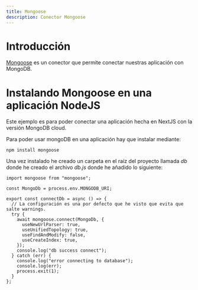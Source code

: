 ```yaml
---
title: Mongoose
description: Conector Mongoose
---
```


# Introducción

[Mongoose](https://mongoosejs.com/) es un conector que permite conectar nuestras aplicación con MongoDB. 

# Instalando Mongoose en una aplicación NodeJS

Este ejemplo es para poder conectar una aplicación hecha en NextJS con la versión MongoDB cloud. 

Para poder usar mongoDB en una aplicación hay que instalar mediante:

```tpl
npm install mongoose
```

Una vez instalado he creado un carpeta en el raíz del proyecto llamada *db* donde he creado el archivo *db.js* donde he añadido lo siguiente:

```tpl
import mongoose from "mongoose";

const MongoDb = process.env.MONGODB_URI;

export const connectDb = async () => {
  // La configuración es una por defecto que he visto que evita que salte warnings.
  try {
    await mongoose.connect(MongoDb, {
      useNewUrlParser: true,
      useUnifiedTopology: true,
      useFindAndModify: false,
      useCreateIndex: true,
    });
    console.log("db success connect");
  } catch (err) {
    console.log("error connecting to database");
    console.log(err);
    process.exit(1);
  }
};
```